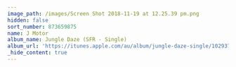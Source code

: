 ```yaml
---
image_path: /images/Screen Shot 2018-11-19 at 12.25.39 pm.png
hidden: false
sort_number: 873659875
name: J Motor
album_name: Jungle Daze (SFR - Single)
album_url: 'https://itunes.apple.com/au/album/jungle-daze-single/1029378623'
_hide_content: true
---
```


